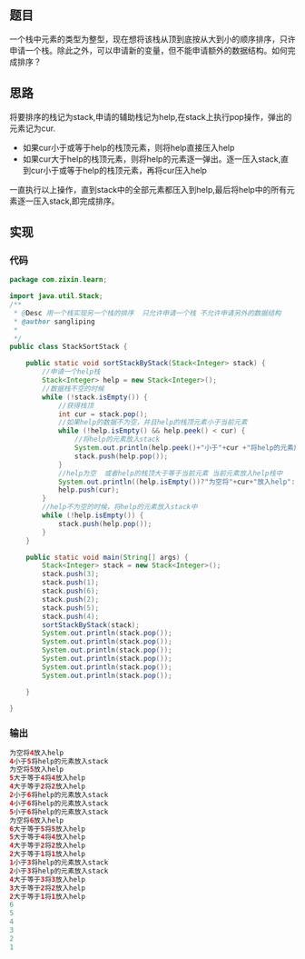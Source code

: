 ## 题目

一个栈中元素的类型为整型，现在想将该栈从顶到底按从大到小的顺序排序，只许申请一个栈。除此之外，可以申请新的变量，但不能申请额外的数据结构。如何完成排序？

## 思路

将要排序的栈记为stack,申请的辅助栈记为help,在stack上执行pop操作，弹出的元素记为cur.

- 如果cur小于或等于help的栈顶元素，则将help直接压入help
- 如果cur大于help的栈顶元素，则将help的元素逐一弹出。逐一压入stack,直到cur小于或等于help的栈顶元素，再将cur压入help

一直执行以上操作，直到stack中的全部元素都压入到help,最后将help中的所有元素逐一压入stack,即完成排序。

## 实现

### 代码

```java
package com.zixin.learn;

import java.util.Stack;
/**
 * @Desc 用一个栈实现另一个栈的排序  只允许申请一个栈 不允许申请另外的数据结构
 * @author sangliping
 *
 */
public class StackSortStack {

	public static void sortStackByStack(Stack<Integer> stack) {
		//申请一个help栈
		Stack<Integer> help = new Stack<Integer>();
		//数据栈不空的时候
		while (!stack.isEmpty()) {
			//获得栈顶
			int cur = stack.pop();
			//如果help的数据不为空，并且help的栈顶元素小于当前元素
			while (!help.isEmpty() && help.peek() < cur) {
				//将help的元素放入stack
				System.out.println(help.peek()+"小于"+cur +"将help的元素放入stack");
				stack.push(help.pop());
			}
			//help为空  或者help的栈顶大于等于当前元素 当前元素放入help栈中
			System.out.println((help.isEmpty())?"为空将"+cur+"放入help":help.peek()+"大于等于"+cur +"将"+cur+"放入help");
			help.push(cur);
		}
		//help不为空的时候，将help的元素放入stack中
		while (!help.isEmpty()) {
			stack.push(help.pop());
		}
	}

	public static void main(String[] args) {
		Stack<Integer> stack = new Stack<Integer>();
		stack.push(3);
		stack.push(1);
		stack.push(6);
		stack.push(2);
		stack.push(5);
		stack.push(4);
		sortStackByStack(stack);
		System.out.println(stack.pop());
		System.out.println(stack.pop());
		System.out.println(stack.pop());
		System.out.println(stack.pop());
		System.out.println(stack.pop());
		System.out.println(stack.pop());

	}

}

```

### 输出

```java
为空将4放入help
4小于5将help的元素放入stack
为空将5放入help
5大于等于4将4放入help
4大于等于2将2放入help
2小于6将help的元素放入stack
4小于6将help的元素放入stack
5小于6将help的元素放入stack
为空将6放入help
6大于等于5将5放入help
5大于等于4将4放入help
4大于等于2将2放入help
2大于等于1将1放入help
1小于3将help的元素放入stack
2小于3将help的元素放入stack
4大于等于3将3放入help
3大于等于2将2放入help
2大于等于1将1放入help
6
5
4
3
2
1

```


